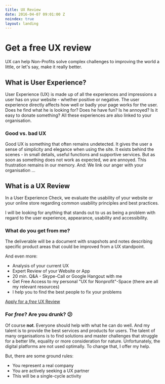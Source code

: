 ```yaml
---
title: UX Review
date: 2016-04-07 09:01:00 Z
noindex: true
layout: landing
---
```


# Get a free UX review

<p class="lead">UX can help Non-Profits solve complex challenges to improving the world a little, or let's say, make it really better.</p>

## What is User Experience?
User Experience (UX) is made up of all the experiences and impressions a user has on your website - whether positive or negative.
The user experience directly affects how well or badly your page works for the user. Does he find what he is looking for? Does he have fun? Is he annoyed? Is it easy to donate something? All these experiences are also linked to your organisation.

### Good vs. bad UX
<p class="half">Good UX is something that often remains undetected. It gives the user a sense of simplicity and elegance when using the site. It exists behind the scenes - in small details, useful functions and supportive services.
But as soon as something does not work as expected, we are annoyed. This frustration remains in our memory. And: We link our anger with your organisation ...</p>

## What is a UX Review
<p class="half">In a User Experience Check, we evaluate the usability of your website or your online store regarding common usability principles and best practices.</p>

I will be looking for anything that stands out to us as being a problem with regard to the user experience, appearance, usability and accessibility.

### What do you get from me?
<p class="half">The deliverable will be a document with snapshots and notes describing specific product areas that could be improved from a UX standpoint.</p>

And even more:
<ul class="hug">
<li>Analysis of your current UX</li>
<li>Expert Review of your Website or App</li>
<li>20 min. Q&A - Skype-Call or Google Hangout with me</li>
<li>Get Free Access to my personal "UX for Nonprofit"-Space (there are all my relevant resources)</li>
<li>I help you to find the best people to fix your problems</li>
</ul>

<a href="#" target="_blank" class="btn btn-primary">Apply for a <i>free</i> UX Review</a>

### For *free*? Are you drunk? :confused:
Of course **not**. Everyone should help with what he can do well. And my talent is to provide the best services and products for users. The talent of many organisations is to find solutions and master challenges that struggle for a better life, equality or more consideration for nature. Unfortunately, the digital platforms are not used optimally. To change that, I offer my help.

But, there are some ground rules:
<ul class="hug">
<li>You represent a real company</li>
<li>You are actively seeking a UX partner</li>
<li>This will be a single-cycle activity</li>
</ul>